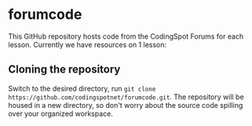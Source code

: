 forumcode
=========

This GitHub repository hosts code from the CodingSpot Forums for each lesson. Currently we have resources on 1 lesson:

## Cloning the repository

Switch to the desired directory, run `git clone https://github.com/codingspotnet/forumcode.git`. The repository will be housed in a new directory, so don't worry about the source code spilling over your organized workspace.
